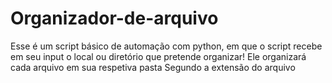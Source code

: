 # Organizador-de-arquivo
Esse é um script básico de automação com python, em que o script recebe em seu input o local ou diretório que pretende organizar! Ele organizará cada arquivo em sua respetiva pasta Segundo a extensão do arquivo
